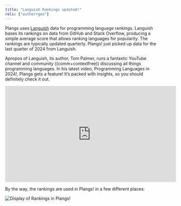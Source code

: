 ```yaml
---
title: "Languish Rankings updated!"
rels: ["author+geo"]
---
```


Plangs uses [Languish](https://github.com/tjpalmer/languish) data for programming language rankings. Languish bases its rankings on data from GitHub and Stack Overflow, producing a simple average score that allows ranking languages for popularity. The rankings are typically updated quarterly. Plangs! just picked up data for the last quarter of 2024 from Languish.

Apropos of Languish, its author, Tom Palmer, runs a fantastic YouTube channel and community ((comm+contextfree)) discussing all things programming languages. In his latest video, Programming Languages in 2024!, Plangs gets a feature! It’s packed with insights, so you should definitely check it out.

<iframe width="560" height="315" src="https://www.youtube.com/embed/p8LlDtJtB4Q?si=MJoq6EA1bKCSWKkS" title="YouTube video player" frameborder="0" allow="accelerometer; autoplay; clipboard-write; encrypted-media; gyroscope; picture-in-picture; web-share" referrerpolicy="strict-origin-when-cross-origin" allowfullscreen></iframe>

By the way, the rankings are used in Plangs! in a few different places:

<img src="/images/rankings.webp" alt="Display of Rankings in Plangs!" style="max-width: 640px;" />